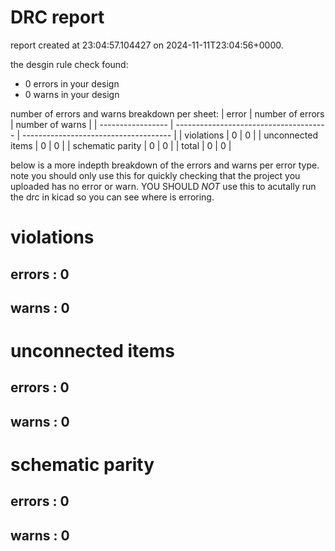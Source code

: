 # DRC report

report created at 23:04:57.104427 on 2024-11-11T23:04:56+0000.

the desgin rule check found:
- 0 errors in your design
- 0 warns in your design

number of errors and warns breakdown per sheet:
| error             | number of errors                       | number of warns                       |
| ----------------- | -------------------------------------- | ------------------------------------- | 
| violations        | 0        | 0        | 
| unconnected items | 0 | 0 | 
| schematic parity  | 0  | 0  |
| total             |  0                      | 0                       |

below is a more indepth breakdown of the errors and warns per error type.
note you should only use this for quickly checking that the project
you uploaded has no error or warn. YOU SHOULD *NOT* use this to acutally
run the drc in kicad so you can see where is erroring.


# violations

## errors : 0

## warns : 0

# unconnected items

## errors : 0

## warns : 0

# schematic parity

## errors : 0

## warns : 0

